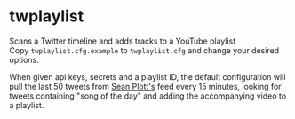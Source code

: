 twplaylist
==========

Scans a Twitter timeline and adds tracks to a YouTube playlist  
Copy `twplaylist.cfg.example` to `twplaylist.cfg` and change your desired options.  

When given api keys, secrets and a playlist ID, the default configuration will pull the last 50 tweets from [Sean Plott's](http://twitter.com/day9tv) feed every 15 minutes, looking for tweets containing "song of the day" and adding the accompanying video to a playlist.

